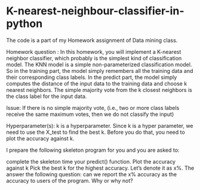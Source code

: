 # K-nearest-neighbour-classifier-in-python
The code is a part of my Homework assignment of Data mining class.

Homework question :
In this homework, you will implement a K-nearest neighbor classifier, which probably is the simplest kind of 
classification model. The KNN model is a simple non-parameterized classification model. So in the training part, 
the model simply remembers all the training data and their corresponding class labels. In the predict part, 
the model simply computes the distance of the input data to the training data and choose k nearest neighbors. 
The simple majority vote from the k closest neighbors is the class label for the input data.

Issue: If there is no simple majority vote, (i.e., two or more class labels receive the same maximum votes, 
then we do not classify the input)

Hyperparameter(s): k is a hyperparameter. Since k is a hyper parameter, we need to use the X_test to find the best k. 
Before you do that, you need to plot the accuracy against k.

I prepare the following skeleton program for you and you are asked to:

complete the skeleton
time your predict() function.
Plot the accuracy against k
Pick the best k for the highest accuracy. Let’s denote it as x%.
The answer the following question: can we report the x% accuracy as the accuracy to users of the program. Why or why not?
